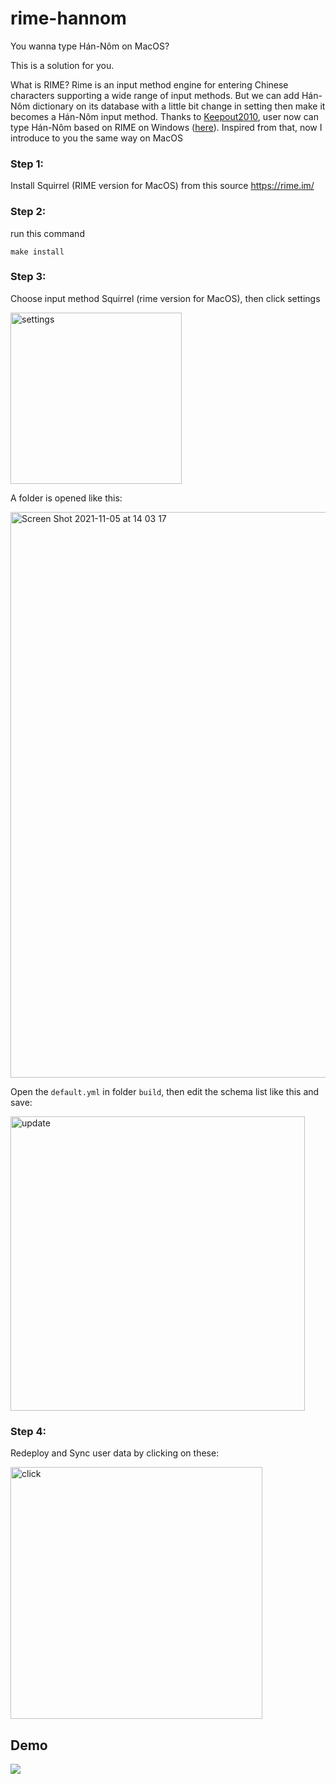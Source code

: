 # rime-hannom

You wanna type Hán-Nôm on MacOS?

This is a solution for you.

What is RIME?
Rime is an input method engine for entering Chinese characters supporting a wide range of input methods. But we can add Hán-Nôm dictionary on its database with a little bit change in setting then make it becomes a Hán-Nôm input method. Thanks to [Keepout2010](http://www.hannom-rcv.org/wi/index.php?title=%E6%88%90%E5%93%A1:Keepout2010), user now can type Hán-Nôm based on RIME on Windows ([here](http://www.hannom-rcv.org/wi/index.php/%E6%A8%99%E6%BA%96%E5%8C%96:IME?fbclid=IwAR1T5k31wWKVfqQo_UF8POXWOsNI1QLpyz0WXqWes8ykedQOFuajv8gGDDE)). Inspired from that, now I introduce to you the same way on MacOS

### Step 1:

Install Squirrel (RIME version for MacOS) from this source https://rime.im/

### Step 2:
run this command
```
make install
```

### Step 3:
Choose input method Squirrel (rime version for MacOS), then click settings

<img width="274" alt="settings" src="https://user-images.githubusercontent.com/6112723/140471303-8e908b71-0713-4309-bf5e-919a06a4071c.png">

A folder is opened like this:

<img width="905" alt="Screen Shot 2021-11-05 at 14 03 17" src="https://user-images.githubusercontent.com/6112723/140471354-438de7eb-5216-4160-8178-b236459f3426.png">

Open the `default.yml` in folder `build`, then edit the schema list like this and save:

<img width="471" alt="update" src="https://user-images.githubusercontent.com/6112723/140469708-8c08ff82-45ea-43d1-8c35-eae9068514ca.png">

### Step 4:
Redeploy and Sync user data by clicking on these:

<img width="403" alt="click" src="https://user-images.githubusercontent.com/6112723/140469634-559629df-6956-4dad-a692-5c11992aedba.png">

## Demo

![](https://user-images.githubusercontent.com/6112723/140479621-ee2e52a5-27df-4115-a88f-ec4822513878.gif)

